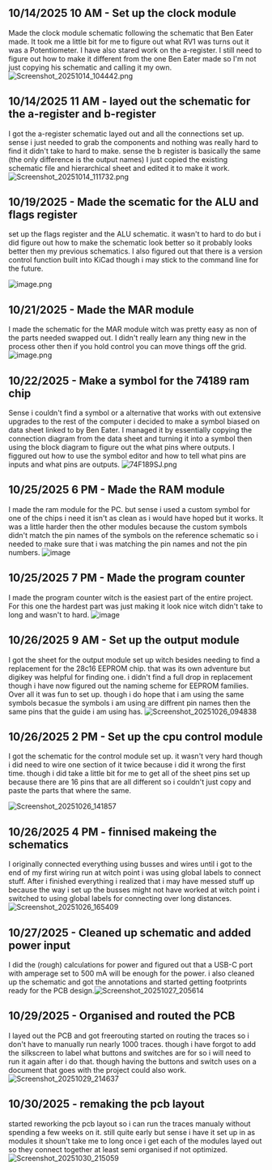 <!--
  ===================    !!READ THIS NOTICE!!   ====================
  DO NOT edit this file manually. Your changes WILL BE OVERWRITTEN!
  This journal is auto generated and updated by Hack Club Blueprint.
  To edit this file, please edit your journal entries on Blueprint.
  ==================================================================
-->

## 10/14/2025 10 AM - Set up the clock module  

Made the clock module schematic following the schematic that Ben Eater made. It took me a little bit for me to figure out what RV1 was turns out it was a Potentiometer. I have also stared work on the a-register. I still need to figure out how to make it different from the one Ben Eater made so I'm not just copying his schematic and calling it my own. ![Screenshot_20251014_104442.png](https://blueprint.hackclub.com/user-attachments/blobs/proxy/eyJfcmFpbHMiOnsiZGF0YSI6MjIwMywicHVyIjoiYmxvYl9pZCJ9fQ==--0414950fb8ee1dacb4ae17ba9ccf1d42f8d0abc1/Screenshot_20251014_104442.png)  

## 10/14/2025 11 AM - layed out the schematic for the a-register and b-register  

I got the a-register schematic layed out and all the connections set up. sense i just needed to grab the components and nothing was really hard to find it didn't take to hard to make. sense the b register is basically the same (the only difference is the output names) I just copied the existing schematic file and hierarchical sheet and edited it to make it work.
![Screenshot_20251014_111732.png](https://blueprint.hackclub.com/user-attachments/blobs/proxy/eyJfcmFpbHMiOnsiZGF0YSI6MjIxMywicHVyIjoiYmxvYl9pZCJ9fQ==--503a58eb351ad3e66d941f6c948d3f7b6ec3daad/Screenshot_20251014_111732.png)  

## 10/19/2025 - Made the scematic for the ALU and flags register  

set up the flags register and the ALU schematic. it wasn't to hard to do but i did figure out how to make the schematic look better so it probably looks better then my previous schematics. I also figured out that there is a version control function built into KiCad though i may stick to the command line for the future.

![image.png](https://blueprint.hackclub.com/user-attachments/blobs/proxy/eyJfcmFpbHMiOnsiZGF0YSI6MzU0MCwicHVyIjoiYmxvYl9pZCJ9fQ==--edb4d5dab8a4c14b641bf7c07b2b16b2de5177f0/image.png)
  

## 10/21/2025 - Made the MAR module  

I made the schematic for the MAR module witch was pretty easy as non of the parts needed swapped out. I didn't really learn any thing new in the process other then if you hold control you can move things off the grid.
![image.png](https://blueprint.hackclub.com/user-attachments/blobs/proxy/eyJfcmFpbHMiOnsiZGF0YSI6NDI2MiwicHVyIjoiYmxvYl9pZCJ9fQ==--aeb01d592da6778ed581c8fa601a26a26e73ff8c/image.png)
  

## 10/22/2025 - Make a symbol for the 74189 ram chip  

Sense i couldn't find a symbol or a alternative that works with out extensive upgrades to the rest of the computer i decided to make a symbol biased on data sheet linked to by Ben Eater.
I managed it by essentially copying the connection diagram from the data sheet and turning it into a symbol then using the block diagram to figure out the what pins where outputs.
I figgured out how to use the symbol editor and how to tell what pins are inputs and what pins are outputs.
![74F189SJ.png](https://blueprint.hackclub.com/user-attachments/blobs/proxy/eyJfcmFpbHMiOnsiZGF0YSI6NDUwNCwicHVyIjoiYmxvYl9pZCJ9fQ==--89dc7ce9dd2e05fb48278ff53f9645d6629169de/74F189SJ.png)
  

## 10/25/2025 6 PM - Made the RAM module  

I made the ram module for the PC. but sense i used a custom symbol for one of the chips i need it isn't as clean as i would have hoped but it works.
It was a little harder then the other modules because the custom symbols didn't match the pin names of the symbols on the reference schematic so i needed to make sure that i was matching the pin names and not the pin numbers.
![image](https://blueprint.hackclub.com/user-attachments/blobs/proxy/eyJfcmFpbHMiOnsiZGF0YSI6NTU3OCwicHVyIjoiYmxvYl9pZCJ9fQ==--4c8a7bb9ea4240db2bd383e1365923daa1d4a5b4/image.png)
  

## 10/25/2025 7 PM - Made the program counter  

I made the program counter witch is the easiest part of the entire project.
For this one the hardest part was just making it look nice witch didn't take to long and wasn't to hard.
![image](https://blueprint.hackclub.com/user-attachments/blobs/proxy/eyJfcmFpbHMiOnsiZGF0YSI6NTU5MCwicHVyIjoiYmxvYl9pZCJ9fQ==--e1c7f8e157e568a6c55bc22d35b344b7e8bc2961/image.png)
  

## 10/26/2025 9 AM - Set up the output module  

I got the sheet for the output module set up witch besides needing to find a replacement for the 28c16 EEPROM chip. that was its own adventure but digikey was helpful for finding one. i didn't find a full drop in replacement though i have now figured out the naming scheme for EEPROM families.
Over all it was fun to set up. though i do hope that i am using the same symbols becasue the symbols i am using are diffrent pin names then the same pins that the guide i am using has.
![Screenshot_20251026_094838](https://blueprint.hackclub.com/user-attachments/blobs/proxy/eyJfcmFpbHMiOnsiZGF0YSI6NTcyNiwicHVyIjoiYmxvYl9pZCJ9fQ==--ae14a156a6b09cfb8b7e9824d63d31abab7683c3/Screenshot_20251026_094838.png)
  

## 10/26/2025 2 PM - Set up the cpu control module  

I got the schematic for the control module set up. it wasn't very hard though i did need to wire one section of it twice because i did it wrong the first time. though i did take a little bit for me to get all of the sheet pins set up because there are 16 pins that are all different so i couldn't just copy and paste the parts that where the same.

![Screenshot_20251026_141857](https://blueprint.hackclub.com/user-attachments/blobs/proxy/eyJfcmFpbHMiOnsiZGF0YSI6NTc3NCwicHVyIjoiYmxvYl9pZCJ9fQ==--2be6deb95108e0b35235c309998a77805527b797/Screenshot_20251026_141857.png)
  

## 10/26/2025 4 PM - finnised makeing the schematics  

I originally connected everything using busses and wires until i got to the end of my first wiring run at witch point i was using global labels to connect stuff. After i finished everything i realized that i may have messed stuff up because the way i set up the busses might not have worked at witch point i switched to using global labels for connecting over long distances.
![Screenshot_20251026_165409](https://blueprint.hackclub.com/user-attachments/blobs/proxy/eyJfcmFpbHMiOnsiZGF0YSI6NTgyMCwicHVyIjoiYmxvYl9pZCJ9fQ==--4bd96d94e1b8c2c169f6b67b09845199ded7aaa9/Screenshot_20251026_165409.png)  

## 10/27/2025 - Cleaned up schematic and added power input  

I did the (rough) calculations for power and figured out that a USB-C port with amperage set to 500 mA will be enough for the power. i also cleaned up the schematic and got the annotations and started getting footprints ready for the PCB design.![Screenshot_20251027_205614](https://blueprint.hackclub.com/user-attachments/blobs/proxy/eyJfcmFpbHMiOnsiZGF0YSI6NjEwMiwicHVyIjoiYmxvYl9pZCJ9fQ==--23b4cb1bba18f4c2535f5c72a6ab516c2e4cc7fd/Screenshot_20251027_205614.png)
  

## 10/29/2025 - Organised and routed the PCB  

I layed out the PCB and got freerouting started on routing the traces so i don't have to manually run nearly 1000 traces. though i have forgot to add the silkscreen to label what buttons and switches are for so i will need to run it again after i do that. though having the buttons and switch uses on a document that goes with the project could also work.
![Screenshot_20251029_214637](https://blueprint.hackclub.com/user-attachments/blobs/proxy/eyJfcmFpbHMiOnsiZGF0YSI6NjU5NiwicHVyIjoiYmxvYl9pZCJ9fQ==--188d15f6137761201e3e793af510f96dc11136d8/Screenshot_20251029_214637.png)
  

## 10/30/2025 - remaking the pcb layout  

started reworking the pcb layout so i can run the traces manualy without spending a few weeks on it. still quite early but sense i have it set up in as modules it shoun't take me to long once i get each of the modules layed out so they connect together at least semi organised if not optimized.![Screenshot_20251030_215059](https://blueprint.hackclub.com/user-attachments/blobs/proxy/eyJfcmFpbHMiOnsiZGF0YSI6Njg5NSwicHVyIjoiYmxvYl9pZCJ9fQ==--ebf045ece5c1c88076987347b2fc98b2b53547eb/Screenshot_20251030_215059.png)
  

